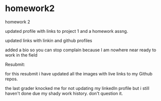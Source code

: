 # homework2

homework 2

updated profile with links to project 1 and a homework assng.

updated links with linkin and github profiles

added a bio so you can stop complain because I am nowhere near ready to work in the field

Resubmit:

for this resubmit i have updated all the images with live links to my Github repos.

the last grader knocked me for not updating my linkedIn profile but i still haven't done due my shady work history. don't question it.
